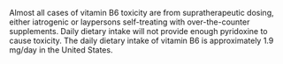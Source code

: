 Almost all cases of vitamin B6 toxicity are from supratherapeutic dosing, either iatrogenic or laypersons self-treating with over-the-counter supplements. Daily dietary intake will not provide enough pyridoxine to cause toxicity. The daily dietary intake of vitamin B6 is approximately 1.9 mg/day in the United States.